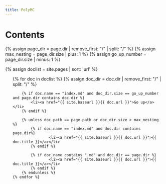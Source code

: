```yaml
---
title: PolyMC
---
```


# Contents

{% assign page_dir = page.dir | remove_first: "/" | split: "/" %}
{% assign max_nesting = page_dir.size | plus: 1 %}
{% assign go_up_number = page_dir.size | minus: 1 %}

{% assign doclist = site.pages | sort: 'url' %}
<ul>
    {% for doc in doclist %}
        {% assign doc_dir = doc.dir | remove_first: "/" | split: "/" %}

        {% if doc.name == "index.md" and doc_dir.size == go_up_number and page.dir contains doc.dir %}
            <li><a href="{{ site.baseurl }}{{ doc.url }}">Go up</a></li>
        {% endif %}

        {% unless doc.path == page.path or doc_dir.size > max_nesting %}
            {% if doc.name == "index.md" and doc.dir contains page.dir%}
                    <li><a href="{{ site.baseurl }}{{ doc.url }}">{{ doc.title }}</a></li>
            {% endif %}

            {% if doc.name contains ".md" and doc.dir == page.dir %}
                    <li><a href="{{ site.baseurl }}{{ doc.url }}">{{ doc.title }}</a></li>
            {% endif %}
        {% endunless %}
    {% endfor %}
</ul>
